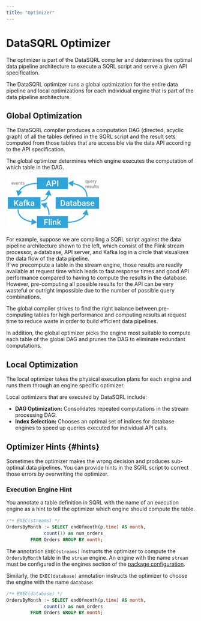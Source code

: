```yaml
---
title: "Optimizer"
---
```


# DataSQRL Optimizer

The optimizer is part of the DataSQRL compiler and determines the optimal data pipeline architecture to execute a SQRL script and serve a given API specification.

The DataSQRL optimizer runs a global optimization for the entire data pipeline and local optimizations for each individual engine that is part of the data pipeline architecture.

## Global Optimization

The DataSQRL compiler produces a computation DAG (directed, acyclic graph) of all the tables defined in the SQRL script and the result sets computed from those tables that are accessible via the data API according to the API specification.

The global optimizer determines which engine executes the computation of which table in the DAG.

<img src="/img/reference/reactive_microservice.svg" alt="DataSQRL data pipeline architecture >" width="50%"/>


For example, suppose we are compiling a SQRL script against the data pipeline architecture shown to the left, which consist of the Flink stream processor, a database, API server, and Kafka log in a circle that visualizes the data flow of the data pipeline. <br />
If we precompute a table in the stream engine, those results are readily available at request time which leads to fast response times and good API performance compared to having to compute the results in the database. However, pre-computing all possible results for the API can be very wasteful or outright impossible due to the number of possible query combinations.

The global compiler strives to find the right balance between pre-computing tables for high performance and computing results at request time to reduce waste in order to build efficient data pipelines.

In addition, the global optimizer picks the engine most suitable to compute each table of the global DAG and prunes the DAG to eliminate redundant computations.

## Local Optimization

The local optimizer takes the physical execution plans for each engine and runs them through an engine specific optimizer.

Local optimizers that are executed by DataSQRL include:

* **DAG Optimization:** Consolidates repeated computations in the stream processing DAG.
* **Index Selection:** Chooses an optimal set of indices for database engines to speed up queries executed for individual API calls.

## Optimizer Hints {#hints}

Sometimes the optimizer makes the wrong decision and produces sub-optimal data pipelines. You can provide hints in the SQRL script to correct those errors by overwriting the optimizer.

### Execution Engine Hint

You annotate a table definition in SQRL with the name of an execution engine as a hint to tell the optimizer which engine should compute the table.

```sql
/*+ EXEC(streams) */
OrdersByMonth := SELECT endOfmonth(p.time) AS month,
              count(1) as num_orders
         FROM Orders GROUP BY month;
```

The annotation `EXEC(streams)` instructs the optimizer to compute the `OrdersByMonth` table in the `stream` engine. An engine with the name `stream` must be configured in the engines section of the [package configuration](../package-config).

Similarly, the `EXEC(database)` annotation instructs the optimizer to choose the engine with the name `database`:

```sql
/*+ EXEC(database) */
OrdersByMonth := SELECT endOfmonth(p.time) AS month,
              count(1) as num_orders
         FROM Orders GROUP BY month;
```